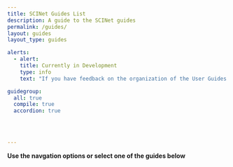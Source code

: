 ```yaml
---
title: SCINet Guides List
description: A guide to the SCINet guides
permalink: /guides/
layout: guides
layout_type: guides

alerts:
  - alert:
    title: Currently in Development
    type: info
    text: "If you have feedback on the organization of the User Guides sections, or notice broken links or missing images, please email us at <a href='mailto:moe.richert@usda.gov?subject=SCINet Website Feedback'>moe.richert@usda.gov.</a>"

guidegroup:
  all: true
  compile: true
  accordion: true
  



---
```


**Use the navgation options or select one of the guides below**
